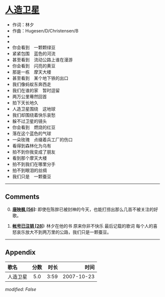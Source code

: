 # [人造卫星](https://music.163.com/song?id=65418)

* 作词：林夕
* 作曲：Hugesen/D/Christensen/B
*
*
* 你会看到　一颗颗绿豆
* 紧紧包围　蓝色的河流
* 甚至看到　流动公路上谁在漫游
* 你会看到　闪亮的黄豆
* 那是一栋　摩天大楼
* 甚至看到　某个地下铁的出口
* 我们像蚂蚁东奔西走
* 我们在谁的家　暂时逗留
* 两万公里蓦然回首
* 拍下天长地久
* 人造卫星围绕　这地球
* 我们却围绕着快乐哀愁
* 躲不过卫星的镜头
* 你会看到　燃烧的红豆
* 落在这个蓝色的气球
* 一朵玫瑰　点缀着兵工厂的伤口
* 看得到森林化为乌有
* 拍不到你我变成了朋友
* 看到那个摩天大楼
* 拍不到我们在哪里分手
* 拍不到眼泪的丝绸
* 我们只是　一颗蚕豆


---

## Comments
0. **[唐映枫 \[56\]](https://music.163.com/#/user/home?id=233456):** 即使在陈胖已被封神的今天，也能打捞出那么几首不被关注的好歌。

1. **[帐号已注销 \[28\]](https://music.163.com/#/user/home?id=36240388):** 林夕在他的书 原来你非不快乐 最后记载的歌词 每个人的喜怒哀乐放大不到两万里的公路，我们只是一颗蚕豆。



---

## Appendix

|歌名|分数|时长|时间|
|:---|:---:|---:|---:|
|人造卫星|5.0|3:59|2007-10-23

*modified: False*